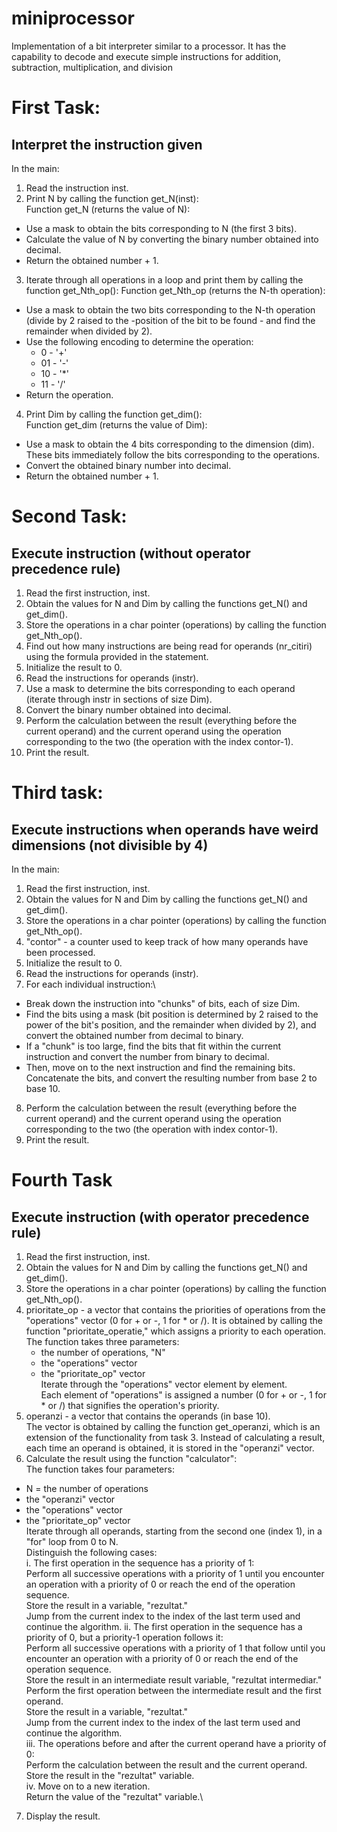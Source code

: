 # miniprocessor
Implementation of a bit interpreter similar to a processor. It has the capability to decode and execute simple instructions for addition, subtraction, multiplication, and division

# First Task:
## Interpret the instruction given
In the main:

1. Read the instruction inst.
2. Print N by calling the function get_N(inst):\
   Function get_N (returns the value of N):
- Use a mask to obtain the bits corresponding to N (the first 3 bits).
- Calculate the value of N by converting the binary number obtained into decimal.
- Return the obtained number + 1.
3. Iterate through all operations in a loop and print them by calling the function get_Nth_op():
   Function get_Nth_op (returns the N-th operation):
  - Use a mask to obtain the two bits corresponding to the N-th operation (divide by 2 raised to the -position of the bit to be found - and find the remainder when divided by 2).
  -  Use the following encoding to determine the operation:
     - 0 - '+'
     - 01 - '\-'
     - 10 - '*'
     - 11 - '/'
- Return the operation.
4. Print Dim by calling the function get_dim():\
   Function get_dim (returns the value of Dim):
  - Use a mask to obtain the 4 bits corresponding to the dimension (dim).
These bits immediately follow the bits corresponding to the operations.
- Convert the obtained binary number into decimal.
-  Return the obtained number + 1.

# Second Task:
## Execute instruction (without operator precedence rule)

1. Read the first instruction, inst.
2. Obtain the values for N and Dim by calling the functions get_N() and get_dim().
3. Store the operations in a char pointer (operations) by calling the function get_Nth_op().
4. Find out how many instructions are being read for operands (nr_citiri) using the formula provided in the statement.
5. Initialize the result to 0.
6. Read the instructions for operands (instr).
7. Use a mask to determine the bits corresponding to each operand (iterate through instr in sections of size Dim).
8. Convert the binary number obtained into decimal.
9. Perform the calculation between the result (everything before the current operand) and the current operand using the operation corresponding to the two (the operation with the index contor-1).
10. Print the result.
    
# Third task:
## Execute instructions when operands have weird dimensions (not divisible by 4)

In the main:

1. Read the first instruction, inst.
2. Obtain the values for N and Dim by calling the functions get_N() and get_dim().
3. Store the operations in a char pointer (operations) by calling the function get_Nth_op().
4. "contor" - a counter used to keep track of how many operands have been processed.
5. Initialize the result to 0.
6. Read the instructions for operands (instr).
7. For each individual instruction:\
- Break down the instruction into "chunks" of bits, each of size Dim.
- Find the bits using a mask (bit position is determined by 2 raised to the power of the bit's position, and the remainder when divided by 2), and convert the obtained number from decimal to binary.
- If a "chunk" is too large, find the bits that fit within the current instruction and convert the number from binary to decimal.
- Then, move on to the next instruction and find the remaining bits. Concatenate the bits, and convert the resulting number from base 2 to base 10.
8. Perform the calculation between the result (everything before the current operand) and the current operand using the operation corresponding to the two (the operation with index contor-1).
9. Print the result.

# Fourth Task
## Execute instruction (with operator precedence rule)

1. Read the first instruction, inst.
2. Obtain the values for N and Dim by calling the functions get_N() and get_dim().
3. Store the operations in a char pointer (operations) by calling the function get_Nth_op().
4. prioritate_op - a vector that contains the priorities of operations from the "operations" vector (0 for + or -, 1 for * or /). It is obtained by calling the function "prioritate_operatie," which assigns a priority to each operation.\
	The function takes three parameters:
	- the number of operations, "N"
	- the "operations" vector
	- the "prioritate_op" vector\
	Iterate through the "operations" vector element by element.\
	Each element of "operations" is assigned a number (0 for + or -, 1 for * or /) that signifies the operation's priority.
5. operanzi - a vector that contains the operands (in base 10).\
The vector is obtained by calling the function get_operanzi, which is an extension of the functionality from task 3. Instead of calculating a result, each time an operand is obtained, it is stored in the "operanzi" vector.
6. Calculate the result using the function "calculator":\
The function takes four parameters:
- N = the number of operations
- the "operanzi" vector
- the "operations" vector
- the "prioritate_op" vector\
Iterate through all operands, starting from the second one (index 1), in a "for" loop from 0 to N.\
Distinguish the following cases:\
i. The first operation in the sequence has a priority of 1:\
Perform all successive operations with a priority of 1 until you encounter an operation with a priority of 0 or reach the end of the operation sequence.\
Store the result in a variable, "rezultat."\
Jump from the current index to the index of the last term used and continue the algorithm.
ii. The first operation in the sequence has a priority of 0, but a priority-1 operation follows it:\
Perform all successive operations with a priority of 1 that follow until you encounter an operation with a priority of 0 or reach the end of the operation sequence.\
Store the result in an intermediate result variable, "rezultat intermediar."\
Perform the first operation between the intermediate result and the first operand.\
Store the result in a variable, "rezultat."\
Jump from the current index to the index of the last term used and continue the algorithm.\
iii. The operations before and after the current operand have a priority of 0:\
Perform the calculation between the result and the current operand.\
Store the result in the "rezultat" variable.\
iv. Move on to a new iteration.\
Return the value of the "rezultat" variable.\
7. Display the result.
